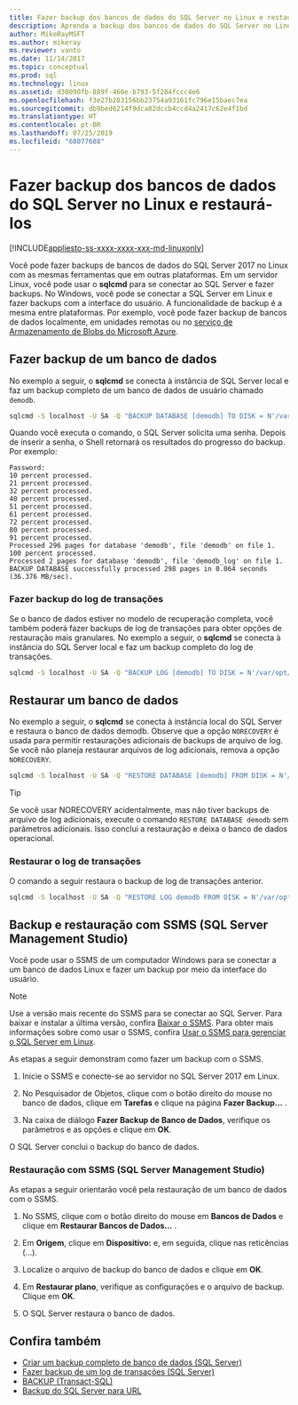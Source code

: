 ```yaml
---
title: Fazer backup dos bancos de dados do SQL Server no Linux e restaurá-los
description: Aprenda a backup dos bancos de dados do SQL Server no Linux e restaurá-los.
author: MikeRayMSFT
ms.author: mikeray
ms.reviewer: vanto
ms.date: 11/14/2017
ms.topic: conceptual
ms.prod: sql
ms.technology: linux
ms.assetid: d30090fb-889f-466e-b793-5f284fccc4e6
ms.openlocfilehash: f3e27b283156bb23754a93161fc796e15baec7ea
ms.sourcegitcommit: db9bed6214f9dca82dccb4ccd4a2417c62e4f1bd
ms.translationtype: HT
ms.contentlocale: pt-BR
ms.lasthandoff: 07/25/2019
ms.locfileid: "68077688"
---
```

# <a name="backup-and-restore-sql-server-databases-on-linux"></a>Fazer backup dos bancos de dados do SQL Server no Linux e restaurá-los

[!INCLUDE[appliesto-ss-xxxx-xxxx-xxx-md-linuxonly](../includes/appliesto-ss-xxxx-xxxx-xxx-md-linuxonly.md)]

Você pode fazer backups de bancos de dados do SQL Server 2017 no Linux com as mesmas ferramentas que em outras plataformas. Em um servidor Linux, você pode usar o **sqlcmd** para se conectar ao SQL Server e fazer backups. No Windows, você pode se conectar a SQL Server em Linux e fazer backups com a interface do usuário. A funcionalidade de backup é a mesma entre plataformas. Por exemplo, você pode fazer backup de bancos de dados localmente, em unidades remotas ou no [serviço de Armazenamento de Blobs do Microsoft Azure](../relational-databases/backup-restore/sql-server-backup-to-url.md).

## <a name="backup-a-database"></a>Fazer backup de um banco de dados

No exemplo a seguir, o **sqlcmd** se conecta à instância de SQL Server local e faz um backup completo de um banco de dados de usuário chamado `demodb`.

```bash
sqlcmd -S localhost -U SA -Q "BACKUP DATABASE [demodb] TO DISK = N'/var/opt/mssql/data/demodb.bak' WITH NOFORMAT, NOINIT, NAME = 'demodb-full', SKIP, NOREWIND, NOUNLOAD, STATS = 10"
```

Quando você executa o comando, o SQL Server solicita uma senha. Depois de inserir a senha, o Shell retornará os resultados do progresso do backup. Por exemplo:

```
Password:
10 percent processed.
21 percent processed.
32 percent processed.
40 percent processed.
51 percent processed.
61 percent processed.
72 percent processed.
80 percent processed.
91 percent processed.
Processed 296 pages for database 'demodb', file 'demodb' on file 1.
100 percent processed.
Processed 2 pages for database 'demodb', file 'demodb_log' on file 1.
BACKUP DATABASE successfully processed 298 pages in 0.064 seconds (36.376 MB/sec).
```

### <a name="backup-the-transaction-log"></a>Fazer backup do log de transações

Se o banco de dados estiver no modelo de recuperação completa, você também poderá fazer backups de log de transações para obter opções de restauração mais granulares. No exemplo a seguir, o **sqlcmd** se conecta à instância do SQL Server local e faz um backup completo do log de transações.

```bash
sqlcmd -S localhost -U SA -Q "BACKUP LOG [demodb] TO DISK = N'/var/opt/mssql/data/demodb_LogBackup.bak' WITH NOFORMAT, NOINIT, NAME = N'demodb_LogBackup', NOSKIP, NOREWIND, NOUNLOAD, STATS = 5"
```

## <a name="restore-a-database"></a>Restaurar um banco de dados

No exemplo a seguir, o **sqlcmd** se conecta à instância local do SQL Server e restaura o banco de dados demodb. Observe que a opção `NORECOVERY` é usada para permitir restaurações adicionais de backups de arquivo de log. Se você não planeja restaurar arquivos de log adicionais, remova a opção `NORECOVERY`.

```bash
sqlcmd -S localhost -U SA -Q "RESTORE DATABASE [demodb] FROM DISK = N'/var/opt/mssql/data/demodb.bak' WITH FILE = 1, NOUNLOAD, REPLACE, NORECOVERY, STATS = 5"
```

> [!TIP]
> Se você usar NORECOVERY acidentalmente, mas não tiver backups de arquivo de log adicionais, execute o comando `RESTORE DATABASE demodb` sem parâmetros adicionais. Isso conclui a restauração e deixa o banco de dados operacional.

### <a name="restore-the-transaction-log"></a>Restaurar o log de transações

O comando a seguir restaura o backup de log de transações anterior.

```bash
sqlcmd -S localhost -U SA -Q "RESTORE LOG demodb FROM DISK = N'/var/opt/mssql/data/demodb_LogBackup.bak'"
```

## <a name="backup-and-restore-with-sql-server-management-studio-ssms"></a>Backup e restauração com SSMS (SQL Server Management Studio)

Você pode usar o SSMS de um computador Windows para se conectar a um banco de dados Linux e fazer um backup por meio da interface do usuário.

>[!NOTE] 
> Use a versão mais recente do SSMS para se conectar ao SQL Server. Para baixar e instalar a última versão, confira [Baixar o SSMS](../ssms/download-sql-server-management-studio-ssms.md). Para obter mais informações sobre como usar o SSMS, confira [Usar o SSMS para gerenciar o SQL Server em Linux](sql-server-linux-manage-ssms.md).

As etapas a seguir demonstram como fazer um backup com o SSMS. 

1. Inicie o SSMS e conecte-se ao servidor no SQL Server 2017 em Linux.

1. No Pesquisador de Objetos, clique com o botão direito do mouse no banco de dados, clique em **Tarefas** e clique na página **Fazer Backup...** .

1. Na caixa de diálogo **Fazer Backup de Banco de Dados**, verifique os parâmetros e as opções e clique em **OK**.
 
O SQL Server conclui o backup do banco de dados.

### <a name="restore-with-sql-server-management-studio-ssms"></a>Restauração com SSMS (SQL Server Management Studio) 

As etapas a seguir orientarão você pela restauração de um banco de dados com o SSMS.

1. No SSMS, clique com o botão direito do mouse em **Bancos de Dados** e clique em **Restaurar Bancos de Dados...** . 

1. Em **Origem**, clique em **Dispositivo:** e, em seguida, clique nas reticências (...).

1. Localize o arquivo de backup do banco de dados e clique em **OK**. 

1. Em **Restaurar plano**, verifique as configurações e o arquivo de backup. Clique em **OK**. 

1. O SQL Server restaura o banco de dados. 

## <a name="see-also"></a>Confira também

* [Criar um backup completo de banco de dados (SQL Server)](../relational-databases/backup-restore/create-a-full-database-backup-sql-server.md)
* [Fazer backup de um log de transações (SQL Server)](../relational-databases/backup-restore/back-up-a-transaction-log-sql-server.md)
* [BACKUP (Transact-SQL)](../t-sql/statements/backup-transact-sql.md)
* [Backup do SQL Server para URL](../relational-databases/backup-restore/sql-server-backup-to-url.md)
